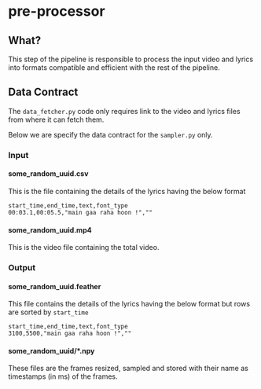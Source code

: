 # pre-processor

## What?

This step of the pipeline is responsible to process the input
video and lyrics into formats compatible and efficient
with the rest of the pipeline.

## Data Contract

The `data_fetcher.py` code only requires link to the video and lyrics files from where it can fetch them.

Below we are specify the data contract for the `sampler.py` only.

### Input

#### some_random_uuid.csv

This is the file containing the details of the lyrics having the below format
```
start_time,end_time,text,font_type
00:03.1,00:05.5,"main gaa raha hoon !",""
```

#### some_random_uuid.mp4

This is the video file containing the total video.

### Output

#### some_random_uuid.feather

This file contains the details of the lyrics having the below format but rows are sorted by `start_time`
```
start_time,end_time,text,font_type
3100,5500,"main gaa raha hoon !",""
```

#### some_random_uuid/*.npy

These files are the frames resized, sampled and stored with their name as timestamps (in ms) of the frames.
